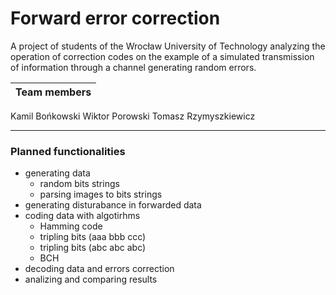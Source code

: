 # Forward error correction
A project of students of the Wrocław University of Technology analyzing the operation of correction codes on the example of a simulated transmission of information through a channel generating random errors.

| Team members |
| ------------ |
Kamil Bońkowski
Wiktor Porowski
Tomasz Rzymyszkiewicz

---

### Planned functionalities
- generating data
  - random bits strings
  - parsing images to bits strings
- generating disturabance in forwarded data
- coding data with algotirhms
  - Hamming code
  - tripling bits (aaa bbb ccc)
  - tripling bits (abc abc abc)
  - BCH
- decoding data and errors correction
- analizing and comparing results